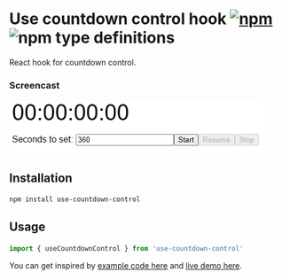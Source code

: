 # Use countdown control hook [![npm](https://img.shields.io/npm/v/use-countdown-control.svg)](https://www.npmjs.com/package/use-countdown-control) ![npm type definitions](https://img.shields.io/npm/types/use-countdown-control.svg)

React hook for countdown control.

### Screencast

![example](https://raw.githubusercontent.com/FilipChalupa/use-countdown-control/HEAD/screencast.gif)

## Installation

```bash
npm install use-countdown-control
```

## Usage

```js
import { useCountdownControl } from 'use-countdown-control'
```

You can get inspired by [example code here](src/stories/Example.tsx) and [live demo here](https://filipchalupa.cz/use-countdown-control/).
